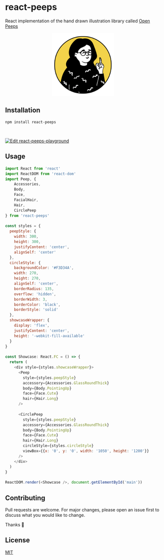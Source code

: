 
# react-peeps

React implementation of the hand drawn illustration library called [Open Peeps](https://www.openpeeps.com/)

<p align="center"><img src="example.png" alt="peeps example" width="200"/></p>

## Installation

```
npm install react-peeps
```
</br>

[![Edit react-peeps-playground](https://codesandbox.io/static/img/play-codesandbox.svg)](https://codesandbox.io/s/react-peeps-playground-mbtlj?fontsize=14&hidenavigation=1&theme=dark)

## Usage

```javascript
import React from 'react'
import ReactDOM from 'react-dom'
import Peep, {
	Accessories,
	Body,
	Face,
	FacialHair,
	Hair,
	CirclePeep
} from 'react-peeps'

const styles = {
  peepStyle: {
    width: 300,
    height: 300,
    justifyContent: 'center',
    alignSelf: 'center'
  },
  circleStyle: {
    backgroundColor: '#F3D34A',
    width: 270,
    height: 270,
    alignSelf: 'center',
    borderRadius: 135,
    overflow: 'hidden',
    borderWidth: 3,
    borderColor: 'black',
    borderStyle: 'solid'
  },
  showcaseWrapper: {
    display: 'flex',
    justifyContent: 'center',
    height: '-webkit-fill-available'
  }
}

const Showcase: React.FC = () => {
  return (
    <div style={styles.showcaseWrapper}>
      <Peep
        style={styles.peepStyle}
        accessory={Accessories.GlassRoundThick}
        body={Body.PointingUp}
        face={Face.Cute}
        hair={Hair.Long}
      />

      <CirclePeep
        style={styles.peepStyle}
        accessory={Accessories.GlassRoundThick}
        body={Body.PointingUp}
        face={Face.Cute}
        hair={Hair.Long}
        circleStyle={styles.circleStyle}
        viewBox={{x: '0', y: '0', width: '1050', height: '1200'}}
      />
    </div>
  )
}

ReactDOM.render(<Showcase />, document.getElementById('main'))

```


## Contributing
Pull requests are welcome. For major changes, please open an issue first to discuss what you would like to change.

Thanks :raised_hands:


## License
[MIT]([https://choosealicense.com/licenses/mit/](https://choosealicense.com/licenses/mit/))